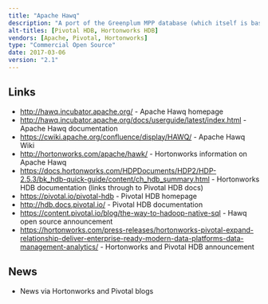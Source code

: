 ```yaml
---
title: "Apache Hawq"
description: "A port of the Greenplum MPP database (which itself is based on PostgreSQL) to run over YARN and HDFS.  Supports all the features of Greenplum (ACID transactions, broad SQL support and in database language and analytics support, including support for Apache MADLib), integrated with Apache Ambari, an Input Format for MapReduce to read Hawq tables, and both row and Parquet (column) based storage of data managed by Hawq. Also supports queries over data not managed by Hawq via external tables, with a Java based framework (PXF) for accessing external data, and out of the box support for accessing data in HDFS (text, Avro, JSON), Hive and HBase, with a number of open source connectors also available.  Fault tolerant and horizontally scalable, with the ability to scale up or down on the fly.  Originally created as Pivotal Hawq based on a fork of Greenplum in 2011, with an initial 1.0 release as part of Pivotal HD in July 2013.  Open sourced and donated to the Apache Foundation in September 2015, becoming Apache Hawq, with the first open source release (2.0) in October 2016.  Development led by Pivotal, who also distribute binaries as Pivotal HDB and provide training, consultancy and support.  Pivotal HDB is also available as Hortonworks HDB."
alt-titles: [Pivotal HDB, Hortonworks HDB]
vendors: [Apache, Pivotal, Hortonworks]
type: "Commercial Open Source"
date: 2017-03-06
version: "2.1"
---
```

## Links

* <http://hawq.incubator.apache.org/> - Apache Hawq homepage
* <http://hawq.incubator.apache.org/docs/userguide/latest/index.html> - Apache Hawq documentation
* <https://cwiki.apache.org/confluence/display/HAWQ/> - Apache Hawq Wiki
* <http://hortonworks.com/apache/hawk/> - Hortonworks information on Apache Hawq
* <https://docs.hortonworks.com/HDPDocuments/HDP2/HDP-2.5.3/bk_hdb-quick-guide/content/ch_hdb_summary.html> - Hortonworks HDB documentation (links through to Pivotal HDB docs)
* <https://pivotal.io/pivotal-hdb> - Pivotal HDB homepage
* <http://hdb.docs.pivotal.io/> - Pivotal HDB documentation
* <https://content.pivotal.io/blog/the-way-to-hadoop-native-sql> - Hawq open source announcement
* <https://hortonworks.com/press-releases/hortonworks-pivotal-expand-relationship-deliver-enterprise-ready-modern-data-platforms-data-management-analytics/> - Hortonworks and Pivotal HDB announcement

## News

* News via Hortonworks and Pivotal blogs